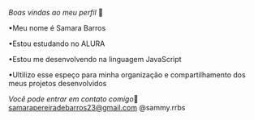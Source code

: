 *Boas vindas ao meu perfil* 🤍

•Meu nome é Samara Barros

•Estou estudando no ALURA

•Estou me desenvolvendo na linguagem JavaScript

•Ultilizo esse espeço para minha organização e compartilhamento dos meus projetos desenvolvidos

*Você pode entrar em contato comigo*📮
samarapereiradebarros23@gmail.com
@sammy.rrbs
